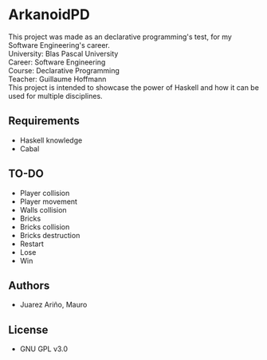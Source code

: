 # ArkanoidPD

This project was made as an declarative programming's test, for my Software Engineering's career.  
University: Blas Pascal University  
Career: Software Engineering  
Course: Declarative Programming  
Teacher: Guillaume Hoffmann  
This project is intended to showcase the power of Haskell and how it can be used for multiple disciplines.

## Requirements

- Haskell knowledge  
- Cabal

## TO-DO

- Player collision  
- Player movement  
- Walls collision  
- Bricks  
- Bricks collision  
- Bricks destruction  
- Restart  
- Lose  
- Win

## Authors

- Juarez Ariño, Mauro

## License

- GNU GPL v3.0